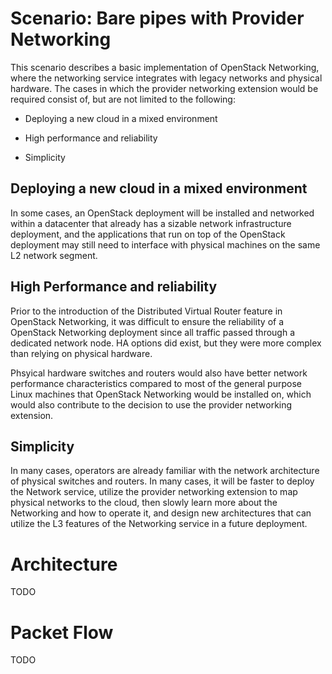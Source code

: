 # Scenario: Bare pipes with Provider Networking

This scenario describes a basic implementation of OpenStack
Networking, where the networking service integrates with legacy
networks and physical hardware. The cases in which the provider
networking extension would be required consist of, but are not limited
to the following:

* Deploying a new cloud in a mixed environment

* High performance and reliability

* Simplicity


## Deploying a new cloud in a mixed environment

In some cases, an OpenStack deployment will be installed and networked
within a datacenter that already has a sizable network infrastructure
deployment, and the applications that run on top of the OpenStack
deployment may still need to interface with physical machines on the
same L2 network segment.


## High Performance and reliability

Prior to the introduction of the Distributed Virtual Router feature in
OpenStack Networking, it was difficult to ensure the reliability of a
OpenStack Networking deployment since all traffic passed through a
dedicated network node. HA options did exist, but they were more
complex than relying on physical hardware.

Phsyical hardware switches and routers would also have better network performance
characteristics compared to most of the general purpose Linux machines
that OpenStack Networking would be installed on, which would also
contribute to the decision to use the provider networking extension.

## Simplicity

In many cases, operators are already familiar with the network
architecture of physical switches and routers. In many cases, it will
be faster to deploy the Network service, utilize the provider
networking extension to map physical networks to the cloud, then
slowly learn more about the Networking and how to operate it, and
design new architectures that can utilize the L3 features of the
Networking service in a future deployment.

# Architecture

TODO


# Packet Flow

TODO




